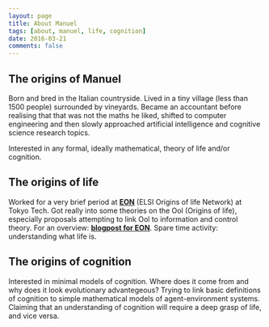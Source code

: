 ```yaml
---
layout: page
title: About Manuel
tags: [about, manuel, life, cognition]
date: 2016-03-21
comments: false
---
```

    
[//]: # (<center><a href="http://taylantatli.github.io/Moon"><b>Moon</b></a> is a minimal, one column jekyll theme.</center>)

## The origins of Manuel
Born and bred in the Italian countryside. Lived in a tiny village (less than 1500 people) surrounded by vineyards. Became an accountant before realising that that was not the maths he liked, shifted to computer engineering and then slowly approached artificial intelligence and cognitive science research topics.

Interested in any formal, ideally mathematical, theory of life and/or cognition.

## The origins of life
Worked for a very brief period at <a href="http://eon.elsi.jp/"><b>EON</b></a> (ELSI Origins of life Network) at Tokyo Tech. Got really into some theories on the Ool (Origins of life), especially proposals attempting to link Ool to information and control theory. For an overview: <a href="http://eon.elsi.jp/information-and-regulation-at-the-origins-of-life/"><b>blogpost for EON</b></a>. Spare time activity: understanding what life is.

## The origins of cognition
Interested in minimal models of cognition. Where does it come from and why does it look evolutionary advantegeous? Trying to link basic definitions of cognition to simple mathematical models of agent-environment systems. Claiming that an understanding of cognition will require a deep grasp of life, and vice versa. 
